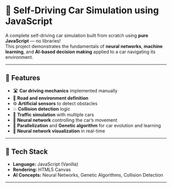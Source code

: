 # 🧠 Self-Driving Car Simulation using JavaScript

A complete self-driving car simulation built from scratch using **pure JavaScript** — no libraries!  
This project demonstrates the fundamentals of **neural networks**, **machine learning**, and **AI-based decision making** applied to a car navigating its environment.

---

## 🚀 Features
- 🛣️ **Car driving mechanics** implemented manually  
- 🧱 **Road and environment definition**  
- ⚙️ **Artificial sensors** to detect obstacles  
- 💥 **Collision detection** logic  
- 🚦 **Traffic simulation** with multiple cars  
- 🧩 **Neural network** controlling the car’s movement  
- 🧮 **Parallelization** and **Genetic algorithm** for car evolution and learning  
- 🎨 **Neural network visualization** in real-time  

---
## 🧩 Tech Stack
- **Language:** JavaScript (Vanilla)
- **Rendering:** HTML5 Canvas
- **AI Concepts:** Neural Networks, Genetic Algorithms, Collision Detection

---
